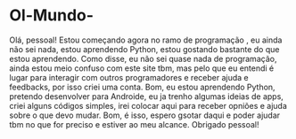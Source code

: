 # Ol-Mundo- 

Olá, pessoal!
Estou começando agora no ramo de  programação , eu ainda não sei nada, estou aprendendo Python, estou gostando bastante do que estou aprendendo. 
Como disse, eu não sei quase  nada de programação, ainda estou meio confuso com este site tbm,  mas pelo que eu entendi é lugar para interagir com outros programadores e receber ajuda e feedbacks, por isso criei uma conta. Bom, eu estou aprendendo Python, pretendo desenvolver para Androide, eu ja trenho algumas ideias de apps, criei alguns códigos simples, irei colocar aqui para receber opniões e ajuda sobre o que devo mudar.
Bom, é isso, espero gsotar daqui e  poder ajudar tbm no que for preciso e estiver ao meu alcance. Obrigado pessoal!

